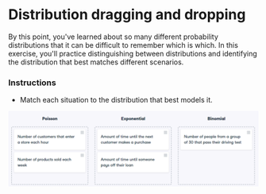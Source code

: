 # Distribution dragging and dropping
By this point, you've learned about so many different probability distributions that it can be difficult to remember which is which. In this exercise, you'll practice distinguishing between distributions and identifying the distribution that best matches different scenarios.

### Instructions

* Match each situation to the distribution that best models it.

![alt text](Distribution_dragging_and_dropping.png)